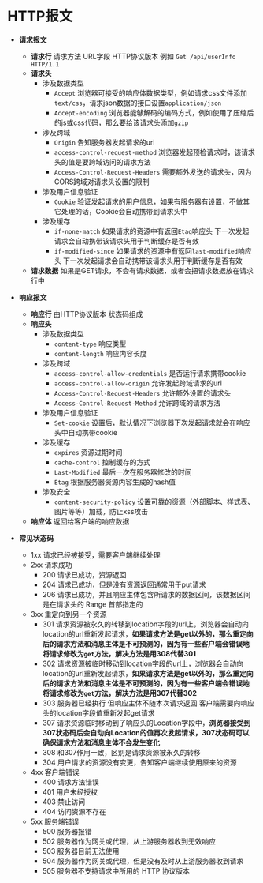 # HTTP报文

- **请求报文** 
    - **请求行** 请求方法 URL字段 HTTP协议版本 例如 `Get /api/userInfo HTTP/1.1`
    - **请求头** 
        - 涉及数据类型
            - `Accept` 浏览器可接受的响应体数据类型，例如请求css文件添加`text/css`，请求json数据的接口设置`application/json`
            - `Accept-encoding` 浏览器能够解码的编码方式，例如使用了压缩后的js或css代码，那么要给该请求头添加`gzip`
        - 涉及跨域
            - `Origin` 告知服务器发起请求的url
            - `access-control-request-method` 浏览器发起预检请求时，该请求头的值是要跨域访问的请求方法
            - `Access-Control-Request-Headers` 需要额外发送的请求头，因为CORS跨域对请求头设置的限制
        - 涉及用户信息验证
            - `Cookie` 验证发起请求的用户信息，如果有服务器有设置，不做其它处理的话，Cookie会自动携带到请求头中
        - 涉及缓存
            - `if-none-match` 如果请求的资源中有返回`Etag`响应头 下一次发起请求会自动携带该请求头用于判断缓存是否有效
            - `if-modified-since` 如果请求的资源中有返回`last-modified`响应头 下一次发起请求会自动携带该请求头用于判断缓存是否有效
    - **请求数据** 如果是GET请求，不会有请求数据，或者会把请求数据放在请求行中

- **响应报文**
    - **响应行** 由HTTP协议版本 状态码组成
    - **响应头**
        - 涉及数据类型
            - `content-type` 响应类型
            - `content-length` 响应内容长度
        - 涉及跨域
            - `access-control-allow-credentials` 是否运行请求携带cookie
            - `access-control-allow-origin` 允许发起跨域请求的url
            - `Access-Control-Request-Headers` 允许额外设置的请求头
            - `Access-Control-Request-Method` 允许跨域的请求方法
        - 涉及用户信息验证
            - `Set-cookie` 设置后，默认情况下浏览器下次发起请求就会在响应头中自动携带cookie
        - 涉及缓存
            - `expires` 资源过期时间
            - `cache-control` 控制缓存的方式
            - `Last-Modified` 最后一次在服务器修改的时间
            - `Etag` 根据服务器资源内容生成的hash值
        - 涉及安全
            - `content-security-policy` 设置可靠的资源（外部脚本、样式表、图片等等）加载，防止xss攻击
    - **响应体** 返回给客户端的响应数据

- **常见状态码**
    - 1xx 请求已经被接受，需要客户端继续处理
    - 2xx 请求成功 
        - 200 请求已成功，资源返回 
        - 204 请求已成功，但是没有资源返回通常用于put请求
        - 206 请求已成功，并且响应主体包含所请求的数据区间，该数据区间是在请求头的 Range 首部指定的
    - 3xx 重定向到另一个资源 
        - 301 请求资源被永久的转移到location字段的url上，浏览器会自动向location的url重新发起请求，**如果请求方法是get以外的，那么重定向后的请求方法和消息主体是不可预测的，因为有一些客户端会错误地将请求修改为`get`方法，解决方法是用308代替301**
        - 302 请求资源被临时移动到location字段的url上，浏览器会自动向location的url重新发起请求，**如果请求方法是get以外的，那么重定向后的请求方法和消息主体是不可预测的，因为有一些客户端会错误地将请求修改为`get`方法，解决方法是用307代替302**
        - 303 服务器已经执行 但响应主体不随本次请求返回 客户端需要向响应头的location字段值重新发起get请求
        - 307 请求资源临时移动到了响应头的Location字段中，**浏览器接受到307状态码后会自动向Location的值再次发起请求，307状态码可以确保请求方法和消息主体不会发生变化**
        - 308 和307作用一致，区别是请求资源被永久的转移
        - 304 用户请求的资源没有变更，告知客户端继续使用原来的资源
    - 4xx 客户端错误
        - 400 请求方法错误
        - 401 用户未经授权
        - 403 禁止访问
        - 404 访问资源不存在
    - 5xx 服务端错误
        - 500 服务器报错
        - 502 服务器作为网关或代理，从上游服务器收到无效响应
        - 503 服务器目前无法使用
        - 504 服务器作为网关或代理，但是没有及时从上游服务器收到请求
        - 505 服务器不支持请求中所用的 HTTP 协议版本

